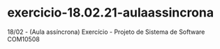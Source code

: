 # exercicio-18.02.21-aulaassincrona
18/02 - (Aula assíncrona) Exercício - Projeto de Sistema de Software COM10508
